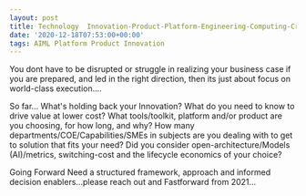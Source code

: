 ```yaml
---
layout: post
title: Technology  Innovation-Product-Platform-Engineering-Computing-Craftmanship.
date: '2020-12-18T07:53:00+00:00'
tags: AIML Platform Product Innovation
---
```


You dont have to be disrupted or struggle in realizing your business case if you are prepared, and led in the right direction, then its just about focus on world-class execution....

So far...
What's holding back your Innovation? What do you  need to know to drive value at lower cost? What tools/toolkit, platform and/or product are you choosing, for how long, and why? How many departments/COE/Capabilities/SMEs in subjects are you dealing with to get to solution that fits your need?  Did you consider open-architecture/Models (AI)/metrics, switching-cost and the lifecycle economics of your choice?

Going Forward
Need a structured framework, approach and informed decision enablers...please reach out and Fastforward from 2021...

